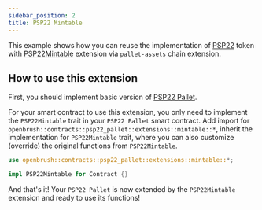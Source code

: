 ```yaml
---
sidebar_position: 2
title: PSP22 Mintable
---
```


This example shows how you can reuse the implementation of
[PSP22](https://github.com/Supercolony-net/openbrush-contracts/tree/main/contracts/src/token/psp22_pallet) token with [PSP22Mintable](https://github.com/Supercolony-net/openbrush-contracts/tree/main/contracts/src/token/psp22_pallet/extensions/mintable.rs) extension via `pallet-assets` chain extension.

## How to use this extension

First, you should implement basic version of [PSP22 Pallet](/smart-contracts/PSP22-Pallet).

For your smart contract to use this extension, you only need to implement the
`PSP22Mintable` trait in your `PSP22 Pallet` smart contract. Add import for
`openbrush::contracts::psp22_pallet::extensions::mintable::*`, inherit the implementation for
`PSP22Mintable` trait, where you can also customize (override) the original functions
from `PSP22Mintable`.

```rust
use openbrush::contracts::psp22_pallet::extensions::mintable::*;

impl PSP22Mintable for Contract {}
```

[//]: # (You can check an example of the usage of [PSP22 Mintable]&#40;https://github.com/Supercolony-net/openbrush-contracts/tree/main/examples/psp22_pallet_extensions/mintable&#41;.)

And that's it! Your `PSP22 Pallet` is now extended by the `PSP22Mintable` extension and ready to use its functions!
